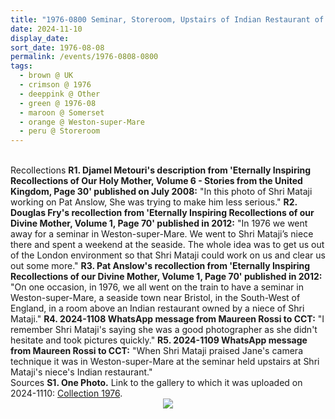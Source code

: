 ```yaml
---
title: "1976-0800 Seminar, Storeroom, Upstairs of Indian Restaurant of Śhrī Mātājī's Niece, Weston-super-Mare (38 SW of near Bristol), Somerset, UK (month not sure)"
date: 2024-11-10
display_date: 
sort_date: 1976-08-08
permalink: /events/1976-0808-0800
tags:
  - brown @ UK
  - crimson @ 1976
  - deeppink @ Other
  - green @ 1976-08
  - maroon @ Somerset
  - orange @ Weston-super-Mare
  - peru @ Storeroom
---
```


<br>

<wave-list>
  <list-title color="DarkSeaGreen" width="65"> Recollections</list-title>
   <list-item color="BlanchedAlmond" width="280"><b>R1. Djamel Metouri's description from 'Eternally Inspiring Recollections
of Our Holy Mother, Volume 6 - Stories from the United Kingdom, Page 30' published on July 2008:</b> "In this photo of Shri Mataji working on Pat Anslow, She was trying to make him less serious."</list-item>  
   <list-item color="Lavender" width="280"><b>R2. Douglas Fry's recollection from 'Eternally Inspiring Recollections
of our Divine Mother, Volume 1, Page 70' published in 2012:</b> "In 1976 we went away for a seminar in Weston-super-Mare. We went to Shri
Mataji’s niece there and spent a weekend at the seaside. The whole idea was to get us out of the London environment so that Shri Mataji could work on us and clear us out some more."</list-item>
   <list-item color="BlanchedAlmondr" width="280"><b>R3. Pat Anslow's recollection from 'Eternally Inspiring Recollections
of our Divine Mother, Volume 1, Page 70' published in 2012:</b> "On one occasion, in 1976, we all went on the train to have a seminar in Weston-super-Mare, a seaside town near Bristol, in the South-West of England, in a room above an Indian restaurant owned by a niece of Shri Mataji."</list-item>
   <list-item color="Lavender" width="280"><b>R4. 2024-1108 WhatsApp message from Maureen Rossi to CCT:</b> "I remember Shri Mataji's saying she was a good photographer as she didn't hesitate and took pictures quickly."</list-item>
   <list-item color="BlanchedAlmond" width="280"><b>R5. 2024-1109 WhatsApp message from Maureen Rossi to CCT:</b> "When Shri Mataji praised Jane's camera technique it was in Weston-super-Mare at the seminar held upstairs at Shri Mataji's niece's Indian restaurant."</list-item>    
</wave-list>

<br>

<wave-list>
  <list-title color="DarkSeaGreen" width="40">Sources</list-title>
  <list-item color="BlanchedAlmond"  width="280"><b>S1. One Photo.</b> Link to the gallery to which it was uploaded on 2024-1110: <a href="https://eternalmoments.smugmug.com/Collections/XYZKnown-Collection/1976/">Collection 1976</a>.</list-item>
</wave-list>

<div style="text-align: center"><img src="https://pub-bcc3cbe9b1e94ba1ac28915f7a3900fa.r2.dev/1976-0800_Seminar_Storeroom_Upstairs_of_Indian_Restaurant_of_Shri_Mataji's_Niece_Weston-super-Mare_(38_SW_of_near_Bristol)_Somerset_UK_(month_not_sure)_01_(from_bmp)_(Photo_credit_Jane_Brown_Linda_Williams_and_NITL_Collection).jpg" /></div>
